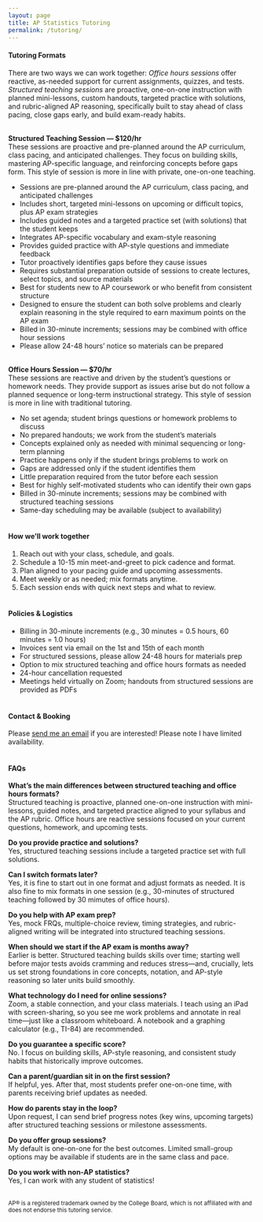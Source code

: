 ```yaml
---
layout: page
title: AP Statistics Tutoring
permalink: /tutoring/
---
```

#### **Tutoring Formats**
There are two ways we can work together: *Office hours sessions* offer reactive, as-needed support for current assignments, quizzes, and tests. *Structured teaching sessions* are proactive, one-on-one instruction with planned mini-lessons, custom handouts, targeted practice with solutions, and rubric-aligned AP reasoning, specifically built to stay ahead of class pacing, close gaps early, and build exam-ready habits.
<br><br>

**Structured Teaching Session — $120/hr**<br>
These sessions are proactive and pre-planned around the AP curriculum, class pacing, and anticipated challenges. They focus on building skills, mastering AP-specific language, and reinforcing concepts before gaps form. This style of session is more in line with private, one-on-one teaching. 

- Sessions are pre-planned around the AP curriculum, class pacing, and anticipated challenges
- Includes short, targeted mini-lessons on upcoming or difficult topics, plus AP exam strategies
- Includes guided notes and a targeted practice set (with solutions) that the student keeps
- Integrates AP-specific vocabulary and exam-style reasoning
- Provides guided practice with AP-style questions and immediate feedback
- Tutor proactively identifies gaps before they cause issues
- Requires substantial preparation outside of sessions to create lectures, select topics, and source materials
- Best for students new to AP coursework or who benefit from consistent structure
- Designed to ensure the student can both solve problems and clearly explain reasoning in the style required to earn maximum points on the AP exam
- Billed in 30-minute increments; sessions may be combined with office hour sessions
- Please allow 24-48 hours’ notice so materials can be prepared
<br><br>

**Office Hours Session — $70/hr**<br>
These sessions are reactive and driven by the student’s questions or homework needs. They provide support as issues arise but do not follow a planned sequence or long-term instructional strategy. This style of session is more in line with traditional tutoring. 

- No set agenda; student brings questions or homework problems to discuss
- No prepared handouts; we work from the student’s materials
- Concepts explained only as needed with minimal sequencing or long-term planning
- Practice happens only if the student brings problems to work on 
- Gaps are addressed only if the student identifies them
- Little preparation required from the tutor before each session
- Best for highly self-motivated students who can identify their own gaps
- Billed in 30-minute increments; sessions may be combined with structured teaching sessions
- Same-day scheduling may be available (subject to availability)
<br><br>

#### **How we’ll work together**

1. Reach out with your class, schedule, and goals.  
2. Schedule a 10-15 min meet-and-greet to pick cadence and format.  
3. Plan aligned to your pacing guide and upcoming assessments.  
4. Meet weekly or as needed; mix formats anytime.  
5. Each session ends with quick next steps and what to review.
<br><br>

#### **Policies & Logistics**
- Billing in 30-minute increments (e.g., 30 minutes = 0.5 hours, 60 minutes = 1.0 hours)  
- Invoices sent via email on the 1st and 15th of each month
- For structured sessions, please allow 24-48 hours for materials prep  
- Option to mix structured teaching and office hours formats as needed  
- 24-hour cancellation requested
- Meetings held virtually on Zoom; handouts from structured sessions are provided as PDFs
<br><br>

#### **Contact & Booking**
Please [send me an email](mailto:delnokatherine@gmail.com) if you are interested! Please note I have limited availability.
<br><br>

#### **FAQs**
**What’s the main differences between structured teaching and office hours formats?**<br>Structured teaching is proactive, planned one-on-one instruction with mini-lessons, guided notes, and targeted practice aligned to your syllabus and the AP rubric. Office hours are reactive sessions focused on your current questions, homework, and upcoming tests.

**Do you provide practice and solutions?**<br>Yes, structured teaching sessions include a targeted practice set with full solutions.

**Can I switch formats later?**<br>Yes, it is fine to start out in one format and adjust formats as needed. It is also fine to mix formats in one session (e.g., 30-minutes of structured teaching followed by 30 mimutes of office hours).

**Do you help with AP exam prep?**<br>Yes, mock FRQs, multiple-choice review, timing strategies, and rubric-aligned writing will be integrated into structured teaching sessions.

**When should we start if the AP exam is months away?**<br>Earlier is better. Structured teaching builds skills over time; starting well before major tests avoids cramming and reduces stress—and, crucially, lets us set strong foundations in core concepts, notation, and AP-style reasoning so later units build smoothly.

**What technology do I need for online sessions?**<br>Zoom, a stable connection, and your class materials. I teach using an iPad with screen-sharing, so you see me work problems and annotate in real time—just like a classroom whiteboard. A notebook and a graphing calculator (e.g., TI-84) are recommended.

**Do you guarantee a specific score?**<br>No. I focus on building skills, AP-style reasoning, and consistent study habits that historically improve outcomes.

**Can a parent/guardian sit in on the first session?**<br>If helpful, yes. After that, most students prefer one-on-one time, with parents receiving brief updates as needed.

**How do parents stay in the loop?**<br>Upon request, I can send brief progress notes (key wins, upcoming targets) after structured teaching sessions or milestone assessments.

**Do you offer group sessions?**<br>My default is one-on-one for the best outcomes. Limited small-group options may be available if students are in the same class and pace.

**Do you work with non-AP statistics?**<br>Yes, I can work with any student of statistics!
<br><br>

<small>AP® is a registered trademark owned by the College Board, which is not affiliated with and does not endorse this tutoring service.</small>